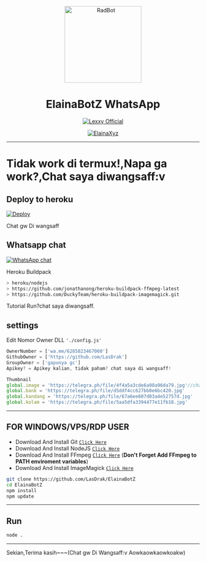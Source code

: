 <p align="center">
<img src="https://telegra.ph/file/31bf36bba2151033b71d4.jpg" alt="RadBot" width="200"/>

</p>
<h1 align="center">ElainaBotZ WhatsApp</h1>
<p align="center"> <a href="https://Lexxy24.github.io"> <img src="https://readme-typing-svg.herokuapp.com?size=15&width=280&lines=Created+By+Adryan+🗿" alt="Lexxy Official" /> </a> </p>
<p align="center">
<a href="#"><img title="ElainaXyz" src="https://img.shields.io/badge/GANTI SESSIONNYA AN*GSEBELUM DIPAKE AS*-red?colorA=%255ff0000&colorB=%23017e40&style=for-the-badge"></a>
</p>
<p align="center">
</p> 

---

# Tidak work di termux!,Napa ga work?,Chat saya diwangsaff:v


## Deploy to heroku

[![Deploy](https://www.herokucdn.com/deploy/button.svg)](https://heroku.com/deploy?template=https://github.com/LasDrak/ElainaBotZ)

Chat gw Di wangsaff

## Whatsapp chat

[![WhatsApp chat](https://img.shields.io/badge/WhatsApp%20Chat-25D366?style=for-the-badge&logo=whatsapp&logoColor=white)](http://wa.me/6285823467060)


Heroku Buildpack
```bash 
> heroku/nodejs 
> https://github.com/jonathanong/heroku-buildpack-ffmpeg-latest 
> https://github.com/DuckyTeam/heroku-buildpack-imagemagick.git
```

Tutorial Run?chat saya diwangsaff.

## settings 
Edit Nomor Owner DLL `'./config.js'`
```ts 
OwnerNumber = ['wa.me/6285823467060']
GithubOwner = ['https://github.com/LasDrak']
GroupOwner = ['gapunya gc']
Apikey? = Apikey kalian, tidak paham? chat saya di wangsaff!

Thumbnail
global.image = 'https://telegra.ph/file/4f4a5a3cde6a98a96da79.jpg'//change the image
global.bank = 'https://telegra.ph/file/d5ddf4cc627bb0e6bc420.jpg'
global.kandang = 'https://telegra.ph/file/67a6ee607d03a4e52757d.jpg'
global.kolam = 'https://telegra.ph/file/5aa5dfa3394477e11fb18.jpg'
```
---------

## FOR WINDOWS/VPS/RDP USER

* Download And Install Git [`Click Here`](https://git-scm.com/downloads)
* Download And Install NodeJS [`Click Here`](https://nodejs.org/en/download)
* Download And Install FFmpeg [`Click Here`](https://ffmpeg.org/download.html) (**Don't Forget Add FFmpeg to PATH enviroment variables**)
* Download And Install ImageMagick [`Click Here`](https://imagemagick.org/script/download.php)

```bash
git clone https://github.com/LasDrak/ElainaBotZ
cd ElainaBotZ
npm install
npm update
```

---------

## Run

```bash
node .
```

---------

Sekian,Terima kasih~~~(Chat gw Di Wangsaff:v Aowkaowkaowkoakw)
